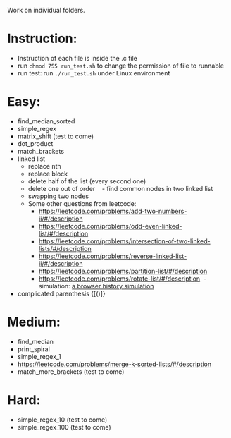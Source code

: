 Work on individual folders.

# Instruction:
  - Instruction of each file is inside the .c file
  - run `chmod 755 run_test.sh` to change the permission of file to runnable
  - run test: run `./run_test.sh` under Linux environment
# Easy:
  - find_median_sorted
  - simple_regex
  - matrix_shift (test to come)
  - dot_product
  - match_brackets
  - linked list
    - replace nth
    - replace block
    - delete half of the list (every second one)
    - delete one out of order
    - find common nodes in two linked list
    - swapping two nodes
    - Some other questions from leetcode:
      - https://leetcode.com/problems/add-two-numbers-ii/#/description
      - https://leetcode.com/problems/odd-even-linked-list/#/description
      - https://leetcode.com/problems/intersection-of-two-linked-lists/#/description
      - https://leetcode.com/problems/reverse-linked-list-ii/#/description
      - https://leetcode.com/problems/partition-list/#/description
      - https://leetcode.com/problems/rotate-list/#/description
  - simulation: 
    [a browser history simulation](http://cgi.cse.unsw.edu.au/~z5041652/browser_history/browser_history.tar.gz) 
  - complicated parenthesis {[()]}
# Medium:
  - find_median
  - print_spiral
  - simple_regex_1
  - https://leetcode.com/problems/merge-k-sorted-lists/#/description
  - match_more_brackets (test to come)
# Hard:
  - simple_regex_10 (test to come)
  - simple_regex_100 (test to come)
